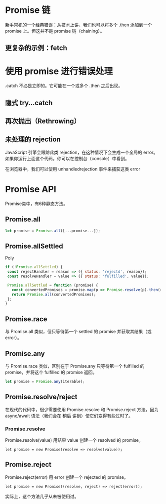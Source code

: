 # Promise 链

新手常犯的一个经典错误：从技术上讲，我们也可以将多个 .then 添加到一个 promise 上。但这并不是 promise 链（chaining）。

## 更复杂的示例：fetch

# 使用 promise 进行错误处理

.catch 不必是立即的。它可能在一个或多个 .then 之后出现。

## 隐式 try…catch

## 再次抛出（Rethrowing）

## 未处理的 rejection

JavaScript 引擎会跟踪此类 rejection，在这种情况下会生成一个全局的 error。如果你运行上面这个代码，你可以在控制台（console）中看到。

在浏览器中，我们可以使用 unhandledrejection 事件来捕获这类 error

# Promise API

 Promise类中，有6种静态方法。

 ## Promise.all

 ```js
 let promise = Promise.all([...promise...]);
 ```

 ## Promise.allSettled

 Poly

 ```js
if (!Promise.allSettled) {
  const rejectHandler = reason => ({ status: 'rejectd', reason});
  const resolveHandler = value => ({ status: 'fulfilled', value});

  Promise.allSettled = function (promise) {
    const convertedPromises = promise.map(p => Promise.resolve(p).then(resolveHandler, rejectHandler));
    return Promise.all(convertedPromises);
  };
}
 ```

 ## Promise.race

 与 Promise.all 类似，但只等待第一个 settled 的 promise 并获取其结果（或 error）。

 ## Promise.any

 与 Promise.race 类似，区别在于 Promise.any 只等待第一个 fulfilled 的 promise，并将这个 fulfilled 的 promise 返回。

```js
let promise = Promise.any(iterable);
```

## Promise.resolve/reject

在现代的代码中，很少需要使用 Promise.resolve 和 Promise.reject 方法，因为 async/await 语法（我们会在 稍后 讲到）使它们变得有些过时了。

### Promise.resolve

Promise.resolve(value) 用结果 value 创建一个 resolved 的 promise。

`let promise = new Promise(resolve => resolve(value));`

## Promise.reject

Promise.reject(error) 用 error 创建一个 rejected 的 promise。

`let promise = new Promise((resolve, reject) => reject(error));`

实际上，这个方法几乎从未被使用过。